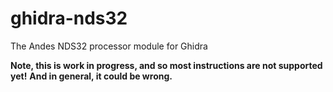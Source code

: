 # ghidra-nds32

The Andes NDS32 processor module for Ghidra

**Note, this is work in progress, and so most instructions are not supported yet!**
**And in general, it could be wrong.**
